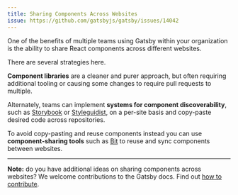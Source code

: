 ```yaml
---
title: Sharing Components Across Websites
issue: https://github.com/gatsbyjs/gatsby/issues/14042
---
```


One of the benefits of multiple teams using Gatsby within your organization is the ability to share React components across different websites.

There are several strategies here.

**Component libraries** are a cleaner and purer approach, but often requiring additional tooling or causing some changes to require pull requests to multiple.

Alternately, teams can implement **systems for component discoverability**, such as [Storybook](https://github.com/storybookjs/storybook) or [Styleguidist](https://github.com/styleguidist/react-styleguidist), on a per-site basis and copy-paste desired code across repositories.

To avoid copy-pasting and reuse components instead you can use **component-sharing tools** such as [Bit](https://github.com/teambit/bit) to reuse and sync components between websites.

<GuideList slug={props.slug} />

---

**Note:** do you have additional ideas on sharing components across websites? We welcome contributions to the Gatsby docs. Find out [how to contribute](/contributing/docs-contributions/).
